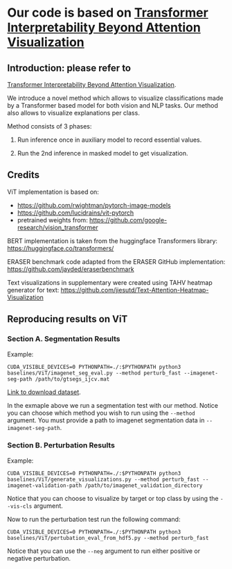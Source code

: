 # Our code is based on [Transformer Interpretability Beyond Attention Visualization](https://arxiv.org/abs/2012.09838)


## Introduction: please refer to
[Transformer Interpretability Beyond Attention Visualization](https://arxiv.org/abs/2012.09838).

We introduce a novel method which allows to visualize classifications made by a Transformer based model for both vision and NLP tasks.
Our method also allows to visualize explanations per class.

Method consists of 3 phases:

1. Run inference once in auxiliary model to record essential values.

2. Run the 2nd inference in masked model to get visualization.


## Credits
ViT implementation is based on:
- https://github.com/rwightman/pytorch-image-models
- https://github.com/lucidrains/vit-pytorch
- pretrained weights from: https://github.com/google-research/vision_transformer

BERT implementation is taken from the huggingface Transformers library:
https://huggingface.co/transformers/

ERASER benchmark code adapted from the ERASER GitHub implementation: https://github.com/jayded/eraserbenchmark

Text visualizations in supplementary were created using TAHV heatmap generator for text: https://github.com/jiesutd/Text-Attention-Heatmap-Visualization

## Reproducing results on ViT

### Section A. Segmentation Results

Example:
```
CUDA_VISIBLE_DEVICES=0 PYTHONPATH=./:$PYTHONPATH python3 baselines/ViT/imagenet_seg_eval.py --method perturb_fast --imagenet-seg-path /path/to/gtsegs_ijcv.mat

```
[Link to download dataset](http://calvin-vision.net/bigstuff/proj-imagenet/data/gtsegs_ijcv.mat).

In the exmaple above we run a segmentation test with our method. Notice you can choose which method you wish to run using the `--method` argument. 
You must provide a path to imagenet segmentation data in `--imagenet-seg-path`.

### Section B. Perturbation Results

Example:
```
CUDA_VISIBLE_DEVICES=0 PYTHONPATH=./:$PYTHONPATH python3 baselines/ViT/generate_visualizations.py --method perturb_fast --imagenet-validation-path /path/to/imagenet_validation_directory
```

Notice that you can choose to visualize by target or top class by using the `--vis-cls` argument.

Now to run the perturbation test run the following command:
```
CUDA_VISIBLE_DEVICES=0 PYTHONPATH=./:$PYTHONPATH python3 baselines/ViT/pertubation_eval_from_hdf5.py --method perturb_fast
```

Notice that you can use the `--neg` argument to run either positive or negative perturbation.

